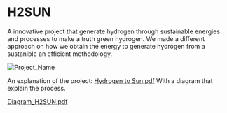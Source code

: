 # H2SUN
A innovative project that generate hydrogen through sustainable energies and processes to make a truth green hydrogen. We made a different approach on how we obtain the energy to generate hydrogen from a sustanible an efficient methodology.

![Project_Name](https://github.com/user-attachments/assets/f0d08273-492c-476c-9c99-dc4b8a905dac) 

An explanation of the project: 
[Hydrogen to Sun.pdf](https://github.com/user-attachments/files/17033469/Hydrogen.to.Sun.1.pdf)
With a diagram that explain the process. 

[Diagram_H2SUN.pdf](https://github.com/user-attachments/files/17033476/Diagram_H2SUN.1.pdf)

